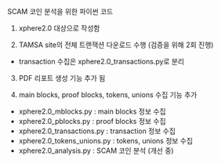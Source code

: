 SCAM 코인 분석을 위한 파이썬 코드

1. xphere2.0 대상으로 작성함

2. TAMSA site의 전체 트랜잭션 다운로드 수행 (검증을 위해 2회 진행)
  - transaction 수집은 xphere2.0_transactions.py로 분리

3. PDF 리포트 생성 기능 추가 됨

4. main blocks, proof blocks, tokens, unions 수집 기능 추가
  - xphere2.0_mblocks.py : main blocks 정보 수집
  - xphere2.0_pblocks.py : proof blocks 정보 수집
  - xphere2.0_transactions.py : transaction 정보 수집
  - xphere2.0_tokens_unions.py : tokens, unions 정보 수집
  - xphere2.0_analysis.py : SCAM 코인 분석 (개선 중)
